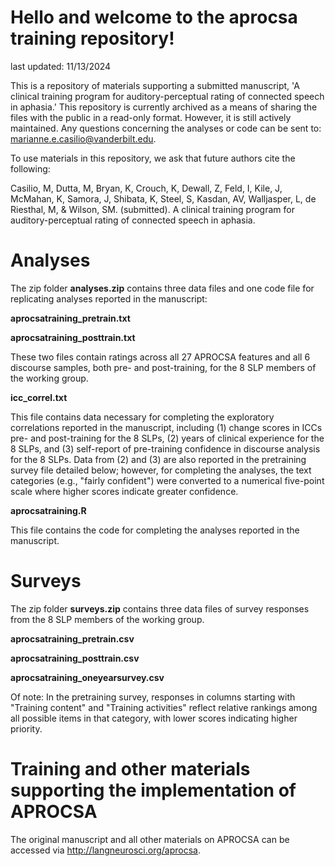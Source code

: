 # Hello and welcome to the aprocsa training repository!
last updated: 11/13/2024

This is a repository of materials supporting a submitted manuscript, 'A clinical training program for auditory-perceptual rating of connected speech in aphasia.' This repository is currently archived as a means of sharing the files with the public in a read-only format. However, it is still actively maintained. Any questions concerning the analyses or code can be sent to: marianne.e.casilio@vanderbilt.edu. 

To use materials in this repository, we ask that future authors cite the following:

Casilio, M, Dutta, M, Bryan, K, Crouch, K, Dewall, Z, Feld, I, Kile, J, McMahan, K, Samora, J, Shibata, K, Steel, S, Kasdan, AV, Walljasper, L, de Riesthal, M, & Wilson, SM. (submitted). A clinical training program for auditory-perceptual rating of connected speech in aphasia. 

# Analyses
The zip folder **analyses.zip** contains three data files and one code file for replicating analyses reported in the manuscript:

**aprocsatraining_pretrain.txt**

**aprocsatraining_posttrain.txt**

These two files contain ratings across all 27 APROCSA features and all 6 discourse samples, both pre- and post-training, for the 8 SLP members of the working group.

**icc_correl.txt**

This file contains data necessary for completing the exploratory correlations reported in the manuscript, including (1) change scores in ICCs pre- and post-training for the 8 SLPs, (2) years of clinical experience for the 8 SLPs, and (3) self-report of pre-training confidence in discourse analysis for the 8 SLPs. Data from (2) and (3) are also reported in the pretraining survey file detailed below; however, for completing the analyses, the text categories (e.g., "fairly confident") were converted to a numerical five-point scale where higher scores indicate greater confidence.

**aprocsatraining.R**

This file contains the code for completing the analyses reported in the manuscript.

# Surveys
The zip folder **surveys.zip** contains three data files of survey responses from the 8 SLP members of the working group.

**aprocsatraining_pretrain.csv**

**aprocsatraining_posttrain.csv**

**aprocsatraining_oneyearsurvey.csv**

Of note: In the pretraining survey, responses in columns starting with "Training content" and "Training activities" reflect relative rankings among all possible items in that category, with lower scores indicating higher priority.

# Training and other materials supporting the implementation of APROCSA
The original manuscript and all other materials on APROCSA can be accessed via http://langneurosci.org/aprocsa.
